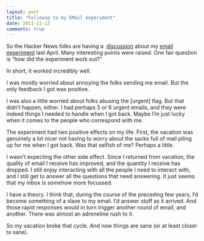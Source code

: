 ```yaml
---
layout: post
title: "Followup to my EMail experiment"
date: 2011-11-12
comments: true
---
```


So the Hacker News folks are having a 
[discussion](http://news.ycombinator.com/item?id=3230233)
about my
[email experiment](/blog/2011/04/14/so-im-trying-an-email-experiment/)
last April. Many interesting points were raised. One
fair question is “how did the experiment work out?”

In short, it worked incredibly well.

I was mostly worried about annoying the folks sending me email. But
the only feedback I got was positive.

I was also a little worried about folks abusing the [urgent] flag. But
that didn’t happen, either. I had perhaps 5 or 6 urgent emails, and
they were indeed things I needed to handle when I got back. Maybe I’m
just lucky when it comes to the people who correspond with me.

The experiment had two positive effects on my life. First, the
vacation was genuinely a lot nicer not having to worry about the sacks
full of mail piling up for me when I got back. Was that selfish of me?
Perhaps a little.

I wasn’t expecting the other side effect. Since I returned from
vacation, the quality of email I receive has improved, and the
quantity I receive has dropped. I still enjoy interacting with all the
people I need to interact with, and I still get to answer all the
questions that need answering. It just seems that my inbox is somehow
more focussed.

I have a theory. I think that, during the course of the preceding few
years, I’d become something of a slave to my email. I’d answer stuff
as it arrived. And those rapid responses would in turn trigger another
round of email, and another. There was almost an adreneline rush to
it.

So my vacation broke that cycle. And now things are sane (or at least
closer to sane).

